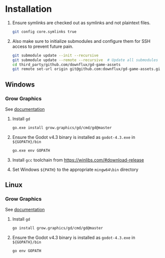 # Installation

1. Ensure symlinks are checked out as symlinks and not plaintext files.

    ```sh
    git config core.symlinks true
    ```

1. Also make sure to initialize submodules and configure them for SSH access to
   prevent future pain.

    ```sh
    git submodule update --init --recursive
    git submodule update --remote --recursive  # Update all submodules
    cd third_party/github.com/downflux/gd-game-assets
    git remote set-url origin git@github.com:downflux/gd-game-assets.git
    ```


## Windows

### Grow Graphics

See [documentation](https://learn.grow.graphics/documentation/)

1. Install `gd`

    ```sh
    go.exe install grow.graphics/gd/cmd/gd@master
    ```

1. Ensure the Godot v4.3 binary is installed as `godot-4.3.exe` in `${GOPATH}/bin`

    ```sh
    go.exe env GOPATH
    ```

1. Install `gcc` toolchain from https://winlibs.com/#download-release
1. Set Windows `${PATH}` to the appropriate `mingw64\bin` directory

## Linux

### Grow Graphics

See [documentation](https://learn.grow.graphics/documentation/)

1. Install `gd`

    ```sh
    go install grow.graphics/gd/cmd/gd@master
    ```

1. Ensure the Godot v4.3 binary is installed as `godot-4.3.exe` in `${GOPATH}/bin`

    ```sh
    go env GOPATH
    ```
